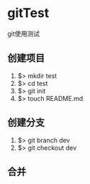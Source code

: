 # gitTest
git使用测试

## 创建项目
1. $> mkdir test
2. $> cd test
3. $> git init
4. $> touch README.md

## 创建分支
1. $> git branch dev
2. $> git checkout dev

## 合并 
